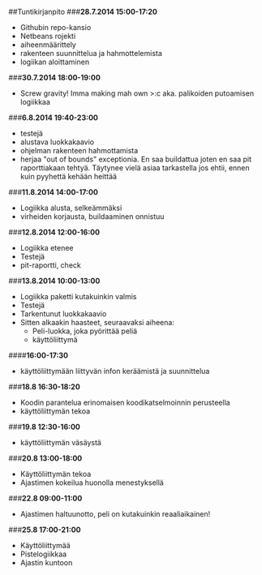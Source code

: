 ##Tuntikirjanpito
###__28.7.2014 15:00-17:20__
* Githubin repo-kansio
* Netbeans rojekti
* aiheenmäärittely
* rakenteen suunnittelua ja hahmottelemista
* logiikan aloittaminen


###__30.7.2014 18:00-19:00__
* Screw gravity! Imma making mah own >:c aka. palikoiden putoamisen logiikkaa


###__6.8.2014 19:40-23:00__
* testejä
* alustava luokkakaavio
* ohjelman rakenteen hahmottamista
* herjaa "out of bounds" exceptionia. En saa buildattua joten en saa pit raporttiakaan tehtyä. Täytynee vielä asiaa tarkastella jos ehtii,
 ennen kuin pyyhettä kehään heittää


###__11.8.2014 14:00-17:00__

* Logiikka alusta, selkeämmäksi
* virheiden korjausta, buildaaminen onnistuu

###__12.8.2014 12:00-16:00__

* Logiikka etenee
* Testejä
* pit-raportti, check

###__13.8.2014 10:00-13:00__

* Logiikka paketti kutakuinkin valmis
* Testejä
* Tarkentunut luokkakaavio
* Sitten alkaakin haasteet, seuraavaksi aiheena:
  * Peli-luokka, joka pyörittää peliä
  * käyttöliittymä

####__16:00-17:30__
* käyttöliittymään liittyvän infon keräämistä ja suunnittelua

###__18.8 16:30-18:20__

* Koodin parantelua erinomaisen koodikatselmoinnin perusteella
* käyttöliittymän tekoa

###__19.8 12:30-16:00__

* käyttöliittymän väsäystä

###__20.8 13:00-18:00__

* Käyttöliittymän tekoa
* Ajastimen kokeilua huonolla menestyksellä

###__22.8 09:00-11:00__

* Ajastimen haltuunotto, peli on kutakuinkin reaaliaikainen!

###__25.8 17:00-21:00__

* Käyttöliittymää
* Pistelogiikkaa
* Ajastin kuntoon
